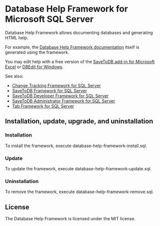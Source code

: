 # Database Help Framework for Microsoft SQL Server

Database Help Framework allows documenting databases and generating HTML help.

For example, the [Database Help Framework documentation](https://www.savetodb.com/help/database-help-framework.htm) itself is generated using the framework.

You may edit help with a free version of the [SaveToDB add-in for Microsoft Excel](https://www.savetodb.com/savetodb.htm) or [DBEdit for Windows](https://www.savetodb.com/dbedit.htm).

See also:

- [Change Tracking Framework for SQL Server](https://github.com/savetodb/change-tracking-framework-for-sql-server)
- [SaveToDB Framework for SQL Server](https://github.com/savetodb/savetodb-framework-for-sql-server)
- [SaveToDB Developer Framework for SQL Server](https://github.com/savetodb/savetodb-developer-framework-for-sql-server)
- [SaveToDB Administrator Framework for SQL Server](https://github.com/savetodb/savetodb-administrator-framework-for-sql-server)
- [Tab Framework for SQL Server](https://github.com/savetodb/tab-tramework-for-sql-server)


## Installation, update, upgrade, and uninstallation

### Installation

To install the framework, execute database-help-framework-install.sql.

### Update

To update the framework, execute database-help-framework-update.sql.

### Uninstallation

To remove the framework, execute database-help-framework-remove.sql.


## License

The Database Help Framework is licensed under the MIT license.
